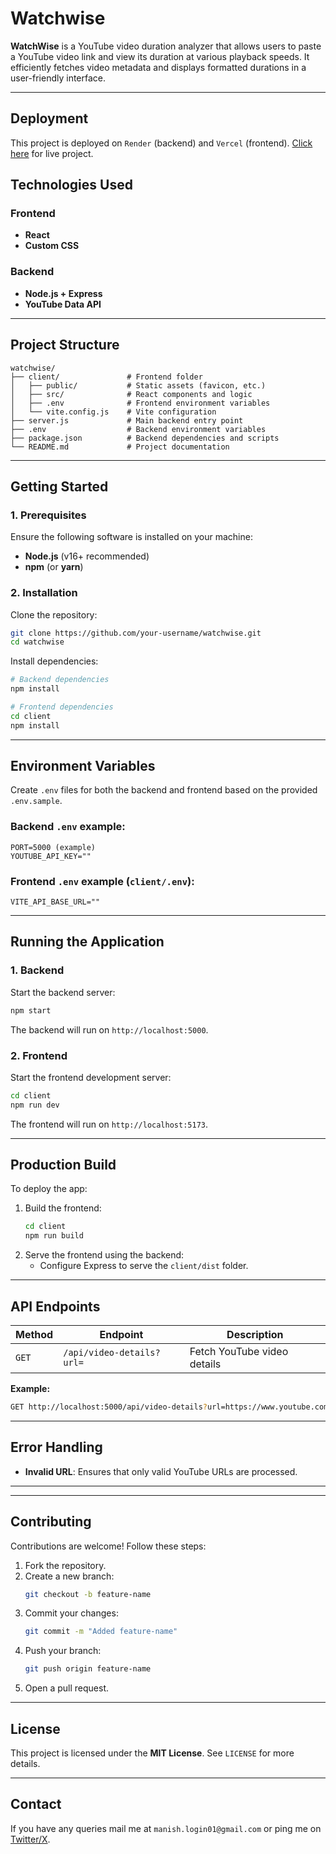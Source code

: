 # **Watchwise**

**WatchWise** is a YouTube video duration analyzer that allows users to paste a YouTube video link and view its duration at various playback speeds. It efficiently fetches video metadata and displays formatted durations in a user-friendly interface.


---

## **Deployment**

This project is deployed on `Render` (backend) and `Vercel` (frontend). [Click here](https://watchwise-yt.vercel.app) for live project.

## **Technologies Used**

### **Frontend**
- **React**
- **Custom CSS**

### **Backend**
- **Node.js + Express**
- **YouTube Data API**

---

## **Project Structure**
```plaintext
watchwise/
├── client/               # Frontend folder
│   ├── public/           # Static assets (favicon, etc.)
│   ├── src/              # React components and logic
│   ├── .env              # Frontend environment variables
│   └── vite.config.js    # Vite configuration
├── server.js             # Main backend entry point
├── .env                  # Backend environment variables
├── package.json          # Backend dependencies and scripts
└── README.md             # Project documentation
```

---

## **Getting Started**

### **1. Prerequisites**
Ensure the following software is installed on your machine:
- **Node.js** (v16+ recommended)
- **npm** (or **yarn**)

### **2. Installation**
Clone the repository:
```bash
git clone https://github.com/your-username/watchwise.git
cd watchwise
```

Install dependencies:
```bash
# Backend dependencies
npm install

# Frontend dependencies
cd client
npm install
```

---

## **Environment Variables**
Create `.env` files for both the backend and frontend based on the provided `.env.sample`.  

### Backend `.env` example:
```env
PORT=5000 (example)
YOUTUBE_API_KEY=""
```

### Frontend `.env` example (`client/.env`):
```env
VITE_API_BASE_URL=""
```

---

## **Running the Application**

### **1. Backend**
Start the backend server:
```bash
npm start
```
The backend will run on `http://localhost:5000`.

### **2. Frontend**
Start the frontend development server:
```bash
cd client
npm run dev
```
The frontend will run on `http://localhost:5173`.

---

## **Production Build**
To deploy the app:
1. Build the frontend:
   ```bash
   cd client
   npm run build
   ```
2. Serve the frontend using the backend:
   - Configure Express to serve the `client/dist` folder.

---

## **API Endpoints**
| **Method** | **Endpoint**              | **Description**             |
| ---------- | ------------------------- | --------------------------- |
| `GET`      | `/api/video-details?url=` | Fetch YouTube video details |

**Example:**
```bash
GET http://localhost:5000/api/video-details?url=https://www.youtube.com/watch?v=exampleID
```

---

## **Error Handling**
- **Invalid URL**: Ensures that only valid YouTube URLs are processed.


---


---

## **Contributing**
Contributions are welcome! Follow these steps:
1. Fork the repository.
2. Create a new branch:
   ```bash
   git checkout -b feature-name
   ```
3. Commit your changes:
   ```bash
   git commit -m "Added feature-name"
   ```
4. Push your branch:
   ```bash
   git push origin feature-name
   ```
5. Open a pull request.

---

## **License**
This project is licensed under the **MIT License**. See `LICENSE` for more details.

---

## **Contact**

If you have any queries mail me at `manish.login01@gmail.com` or ping me on [Twitter/X](https://x.com/_manishmk).